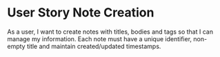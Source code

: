 # User Story Note Creation

As a user, I want to create notes with titles, bodies and tags so that I can manage my information. Each note must have a unique identifier, non-empty title and maintain created/updated timestamps.
